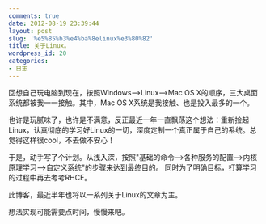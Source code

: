 ```yaml
---
comments: true
date: 2012-08-19 23:39:44
layout: post
slug: '%e5%85%b3%e4%ba%8elinux%e3%80%82'
title: 关于Linux。
wordpress_id: 20
categories:
- 日志
---
```


回想自己玩电脑到现在，按照Windows-->Linux-->Mac OS X的顺序，三大桌面系统都被我一一接触。其中，Mac OS X系统是我接触、也是投入最多的一个。

也许是玩腻味了，也许是不满意，反正最近一年一直飘荡这个想法：重新捡起Linux，认真彻底的学习好Linux的一切，深度定制一个真正属于自己的系统。总觉得这样很cool，不去做不安心！

于是，动手写了个计划。从浅入深，按照"基础的命令-->各种服务的配置-->内核原理学习-->自定义系统"的步骤来达到最终目的。
同时为了明确目标，打算学习的过程中再去考考RHCE。

此博客，最近半年也将以一系列关于Linux的文章为主。

想法实现可能需要点时间，慢慢来吧。


